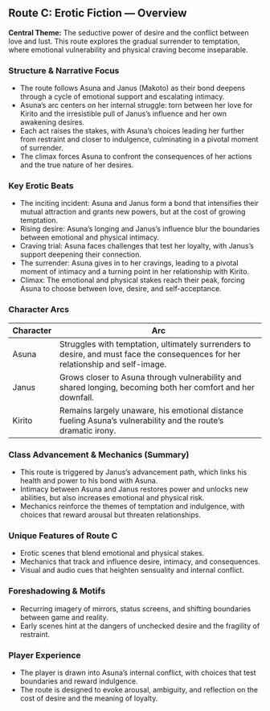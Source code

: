 
## Route C: Erotic Fiction — Overview

**Central Theme:** The seductive power of desire and the conflict between love and lust. This route explores the gradual surrender to temptation, where emotional vulnerability and physical craving become inseparable.

### Structure & Narrative Focus
- The route follows Asuna and Janus (Makoto) as their bond deepens through a cycle of emotional support and escalating intimacy.
- Asuna’s arc centers on her internal struggle: torn between her love for Kirito and the irresistible pull of Janus’s influence and her own awakening desires.
- Each act raises the stakes, with Asuna’s choices leading her further from restraint and closer to indulgence, culminating in a pivotal moment of surrender.
- The climax forces Asuna to confront the consequences of her actions and the true nature of her desires.

### Key Erotic Beats
- The inciting incident: Asuna and Janus form a bond that intensifies their mutual attraction and grants new powers, but at the cost of growing temptation.
- Rising desire: Asuna’s longing and Janus’s influence blur the boundaries between emotional and physical intimacy.
- Craving trial: Asuna faces challenges that test her loyalty, with Janus’s support deepening their connection.
- The surrender: Asuna gives in to her cravings, leading to a pivotal moment of intimacy and a turning point in her relationship with Kirito.
- Climax: The emotional and physical stakes reach their peak, forcing Asuna to choose between love, desire, and self-acceptance.

### Character Arcs
| Character | Arc |
|-----------|-----|
| Asuna     | Struggles with temptation, ultimately surrenders to desire, and must face the consequences for her relationship and self-image. |
| Janus     | Grows closer to Asuna through vulnerability and shared longing, becoming both her comfort and her downfall. |
| Kirito    | Remains largely unaware, his emotional distance fueling Asuna’s vulnerability and the route’s dramatic irony. |

### Class Advancement & Mechanics (Summary)
- This route is triggered by Janus’s advancement path, which links his health and power to his bond with Asuna.
- Intimacy between Asuna and Janus restores power and unlocks new abilities, but also increases emotional and physical risk.
- Mechanics reinforce the themes of temptation and indulgence, with choices that reward arousal but threaten relationships.

### Unique Features of Route C
- Erotic scenes that blend emotional and physical stakes.
- Mechanics that track and influence desire, intimacy, and consequences.
- Visual and audio cues that heighten sensuality and internal conflict.

### Foreshadowing & Motifs
- Recurring imagery of mirrors, status screens, and shifting boundaries between game and reality.
- Early scenes hint at the dangers of unchecked desire and the fragility of restraint.

### Player Experience
- The player is drawn into Asuna’s internal conflict, with choices that test boundaries and reward indulgence.
- The route is designed to evoke arousal, ambiguity, and reflection on the cost of desire and the meaning of loyalty.
